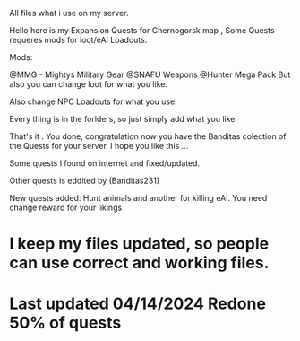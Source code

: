All files what i use on my server.

Hello here is my Expansion Quests for Chernogorsk map , Some Quests requeres mods for loot/eAI Loadouts.

Mods:

@MMG - Mightys Military Gear @SNAFU Weapons @Hunter Mega Pack But also you can change loot for what you like.

Also change NPC Loadouts for what you use.

Every thing is in the forlders, so just simply add what you like.

That's it . You done, congratulation now you have the Banditas colection of the Quests for your server. I hope you like this ...

Some quests I found on internet and fixed/updated.

Other quests is eddited by (Banditas231)

New quests added: Hunt animals and another for killing eAi. You need change reward for your likings

# I keep my files updated, so people can use correct and working files.
# Last updated 04/14/2024 Redone 50% of quests
